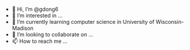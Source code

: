 - 👋 Hi, I’m @gdong6
- 👀 I’m interested in ...
- 🌱 I’m currently learning computer science in University of Wisconsin-Madison
- 💞️ I’m looking to collaborate on ...
- 📫 How to reach me ...

<!---
gdong6/gdong6 is a ✨ special ✨ repository because its `README.md` (this file) appears on your GitHub profile.
You can click the Preview link to take a look at your changes.
--->
